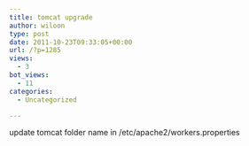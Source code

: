 ```yaml
---
title: tomcat upgrade
author: wiloon
type: post
date: 2011-10-23T09:33:05+00:00
url: /?p=1285
views:
  - 3
bot_views:
  - 11
categories:
  - Uncategorized

---
```

update tomcat folder name in /etc/apache2/workers.properties